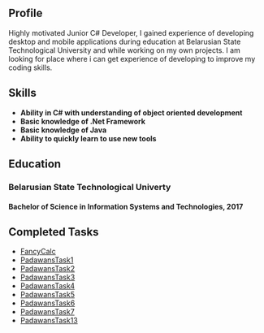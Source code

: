 ## Profile
Highly motivated Junior C# Developer, I gained experience of developing desktop and mobile applications during education at Belarusian State Technological University and while working on my own projects. I am looking for place where i can get experience of developing to improve my coding skills.

## Skills
- **Ability in C# with understanding of object oriented development**
- **Basic knowledge of .Net Framework** 
- **Basic knowledge of Java**
- **Ability to quickly learn to use new tools**

## Education
### **Belarusian State Technological Univerty**     ####   
#### **Bachelor of Science in Information Systems and Technologies, 2017** #####

## Completed Tasks
- <a href="https://github.com/chevzh/FancyCalc">FancyCalc</a>
- <a href="https://github.com/chevzh/PadawansTask1">PadawansTask1</a>
- <a href="https://github.com/chevzh/PadawansTask2">PadawansTask2</a>
- <a href="https://github.com/chevzh/PadawansTask3">PadawansTask3</a>
- <a href="https://github.com/chevzh/PadawansTask4">PadawansTask4</a>
- <a href="https://github.com/chevzh/PadawansTask5">PadawansTask5</a>
- <a href="https://github.com/chevzh/PadawansTask6">PadawansTask6</a>
- <a href="https://github.com/chevzh/PadawansTask7">PadawansTask7</a>
- <a href="https://github.com/chevzh/PadawansTask13">PadawansTask13</a>
